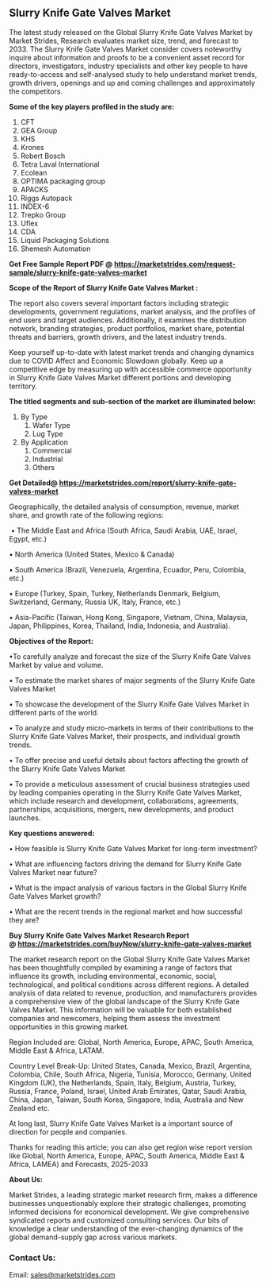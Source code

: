 <h2>Slurry Knife Gate Valves Market</h2>
<p>The latest study released on the Global Slurry Knife Gate Valves Market by Market Strides, Research evaluates market size, trend, and forecast to 2033. The Slurry Knife Gate Valves Market consider covers noteworthy inquire about information and proofs to be a convenient asset record for directors, investigators, industry specialists and other key people to have ready-to-access and self-analysed study to help understand market trends, growth drivers, openings and up and coming challenges and approximately the competitors.</p>
<p><strong> Some of the key players profiled in the study are: </strong></p>
<ol>
<li>CFT</li>
<li>GEA Group</li>
<li>KHS</li>
<li>Krones</li>
<li>Robert Bosch</li>
<li>Tetra Laval International</li>
<li>Ecolean</li>
<li>OPTIMA packaging group</li>
<li>APACKS</li>
<li>Riggs Autopack</li>
<li>INDEX-6</li>
<li>Trepko Group</li>
<li>Uflex</li>
<li>CDA</li>
<li>Liquid Packaging Solutions</li>
<li>Shemesh Automation</li>
</ol>
<p><strong>Get Free Sample Report PDF @ <a href="https://marketstrides.com/request-sample/slurry-knife-gate-valves-market">https://marketstrides.com/request-sample/slurry-knife-gate-valves-market</a></strong></p>
<p><strong> Scope of the Report of Slurry Knife Gate Valves Market : </strong></p>
<p>The report also covers several important factors including strategic developments, government regulations, market analysis, and the profiles of end users and target audiences. Additionally, it examines the distribution network, branding strategies, product portfolios, market share, potential threats and barriers, growth drivers, and the latest industry trends.</p>
<p>Keep yourself up-to-date with latest market trends and changing dynamics due to COVID Affect and Economic Slowdown globally. Keep up a competitive edge by measuring up with accessible commerce opportunity in Slurry Knife Gate Valves Market different portions and developing territory.</p>
<p><strong> The titled segments and sub-section of the market are illuminated below: </strong></p>
<ol>
<li>By Type
<ol>
<li>Wafer Type</li>
<li>Lug Type</li>
</ol>
</li>
<li>By Application
<ol>
<li>Commercial</li>
<li>Industrial</li>
<li>Others</li>
</ol>
</li>
</ol>
<p><strong>Get Detailed@ <a href="https://marketstrides.com/report/slurry-knife-gate-valves-market">https://marketstrides.com/report/slurry-knife-gate-valves-market</a></strong></p>
<p>Geographically, the detailed analysis of consumption, revenue, market share, and growth rate of the following regions:</p>
<p>&nbsp;&bull; The Middle East and Africa (South Africa, Saudi Arabia, UAE, Israel, Egypt, etc.)</p>
<p>&bull; North America (United States, Mexico &amp; Canada)</p>
<p>&bull; South America (Brazil, Venezuela, Argentina, Ecuador, Peru, Colombia, etc.)</p>
<p>&bull; Europe (Turkey, Spain, Turkey, Netherlands Denmark, Belgium, Switzerland, Germany, Russia UK, Italy, France, etc.)</p>
<p>&bull; Asia-Pacific (Taiwan, Hong Kong, Singapore, Vietnam, China, Malaysia, Japan, Philippines, Korea, Thailand, India, Indonesia, and Australia).</p>
<p><strong>Objectives of the Report: </strong></p>
<p>&bull;To carefully analyze and forecast the size of the Slurry Knife Gate Valves Market by value and volume.</p>
<p>&bull; To estimate the market shares of major segments of the Slurry Knife Gate Valves Market</p>
<p>&bull; To showcase the development of the Slurry Knife Gate Valves Market in different parts of the world.</p>
<p>&bull; To analyze and study micro-markets in terms of their contributions to the Slurry Knife Gate Valves Market, their prospects, and individual growth trends.</p>
<p>&bull; To offer precise and useful details about factors affecting the growth of the Slurry Knife Gate Valves Market</p>
<p>&bull; To provide a meticulous assessment of crucial business strategies used by leading companies operating in the Slurry Knife Gate Valves Market, which include research and development, collaborations, agreements, partnerships, acquisitions, mergers, new developments, and product launches.</p>
<p><strong>Key questions answered: </strong></p>
<p>&bull; How feasible is Slurry Knife Gate Valves Market for long-term investment?</p>
<p>&bull; What are influencing factors driving the demand for Slurry Knife Gate Valves Market near future?</p>
<p>&bull; What is the impact analysis of various factors in the Global Slurry Knife Gate Valves Market growth?</p>
<p>&bull; What are the recent trends in the regional market and how successful they are?</p>
<p><strong>Buy Slurry Knife Gate Valves Market Research Report @&nbsp;<a href="https://marketstrides.com/buyNow/slurry-knife-gate-valves-market">https://marketstrides.com/buyNow/slurry-knife-gate-valves-market</a></strong></p>
<p>The market research report on the Global Slurry Knife Gate Valves Market has been thoughtfully compiled by examining a range of factors that influence its growth, including environmental, economic, social, technological, and political conditions across different regions. A detailed analysis of data related to revenue, production, and manufacturers provides a comprehensive view of the global landscape of the Slurry Knife Gate Valves Market. This information will be valuable for both established companies and newcomers, helping them assess the investment opportunities in this growing market.</p>
<p>Region Included are: Global, North America, Europe, APAC, South America, Middle East &amp; Africa, LATAM.</p>
<p>Country Level Break-Up: United States, Canada, Mexico, Brazil, Argentina, Colombia, Chile, South Africa, Nigeria, Tunisia, Morocco, Germany, United Kingdom (UK), the Netherlands, Spain, Italy, Belgium, Austria, Turkey, Russia, France, Poland, Israel, United Arab Emirates, Qatar, Saudi Arabia, China, Japan, Taiwan, South Korea, Singapore, India, Australia and New Zealand etc.</p>
<p>At long last, Slurry Knife Gate Valves Market is a important source of direction for people and companies.</p>
<p>Thanks for reading this article; you can also get region wise report version like Global, North America, Europe, APAC, South America, Middle East &amp; Africa, LAMEA) and Forecasts, 2025-2033</p>
<p><strong>About Us: </strong></p>
<p>Market Strides, a leading strategic market research firm, makes a difference businesses unquestionably explore their strategic challenges, promoting informed decisions for economical development. We give comprehensive syndicated reports and customized consulting services. Our bits of knowledge a clear understanding of the ever-changing dynamics of the global demand-supply gap across various markets.</p>
<h3>Contact Us:</h3>
<p>Email: <a href="mailto:sales@marketstrides.com">sales@marketstrides.com</a></p>
